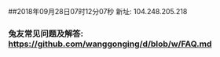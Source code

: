 ##2018年09月28日07时12分07秒 新址: 104.248.205.218
### 兔友常见问题及解答: https://github.com/wanggonging/d/blob/w/FAQ.md
